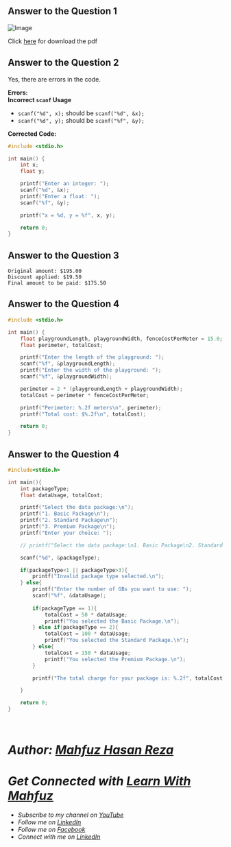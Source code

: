 ## Answer to the Question 1

![Image](https://github.com/user-attachments/assets/c3926221-ba85-4152-8b76-1963828da7d9)

Click [here](https://github.com/user-attachments/files/18748317/LearnWithMahfuz-ICS-Summer24-answer1.pdf) for download the pdf

## Answer to the Question 2

Yes, there are errors in the code.  

**Errors:**  
**Incorrect `scanf` Usage**  
   - `scanf("%d", x);` should be `scanf("%d", &x);`  
   - `scanf("%d", y);` should be `scanf("%f", &y);`  
   
**Corrected Code:**  
```c
#include <stdio.h>

int main() {
    int x;
    float y;

    printf("Enter an integer: ");
    scanf("%d", &x);
    printf("Enter a float: ");
    scanf("%f", &y);

    printf("x = %d, y = %f", x, y);

    return 0;
}
```
## Answer to the Question 3 

```
Original amount: $195.00
Discount applied: $19.50
Final amount to be paid: $175.50
```

## Answer to the Question 4   

```c
#include <stdio.h> 

int main() { 
    float playgroundLength, playgroundWidth, fenceCostPerMeter = 15.0; 
    float perimeter, totalCost; 

    printf("Enter the length of the playground: "); 
    scanf("%f", &playgroundLength); 
    printf("Enter the width of the playground: "); 
    scanf("%f", &playgroundWidth); 

    perimeter = 2 * (playgroundLength + playgroundWidth);
    totalCost = perimeter * fenceCostPerMeter;

    printf("Perimeter: %.2f meters\n", perimeter);
    printf("Total cost: $%.2f\n", totalCost);

    return 0; 
}
```

## Answer to the Question 4    

```c
#include<stdio.h>

int main(){
    int packageType;
    float dataUsage, totalCost;

    printf("Select the data package:\n");
    printf("1. Basic Package\n");
    printf("2. Standard Package\n");
    printf("3. Premium Package\n");
    printf("Enter your choice: ");

    // printf("Select the data package:\n1. Basic Package\n2. Standard Package\n3. Premium Package\nEnter your choice: ");

    scanf("%d", &packageType);

    if(packageType<1 || packageType>3){
        printf("Invalid package type selected.\n");
    } else{
        printf("Enter the number of GBs you want to use: ");
        scanf("%f", &dataUsage);
        
        if(packageType == 1){
            totalCost = 50 * dataUsage;
            printf("You selected the Basic Package.\n");
        } else if(packageType == 2){
            totalCost = 100 * dataUsage;
            printf("You selected the Standard Package.\n");
        } else{
            totalCost = 150 * dataUsage;
            printf("You selected the Premium Package.\n");
        }

        printf("The total charge for your package is: %.2f", totalCost);

    }

    return 0;
}
```

<br>

# _Author: [Mahfuz Hasan Reza](https://github.com/mahfuzhasanreza/)_
# _Get Connected with [Learn With Mahfuz](https://www.youtube.com/@learn-with-mahfuz)_
  - _Subscribe to my channel on [YouTube](https://www.youtube.com/@learn-with-mahfuz)_
  - _Follow me on [LinkedIn](https://www.linkedin.com/company/learn-with-mahfuz)_
  - _Follow me on [Facebook](https://www.facebook.com/LearnWithMahfuzLWM)_
  - _Connect with me on [LinkedIn](https://www.linkedin.com/in/mahfuzhasanreza/)_
